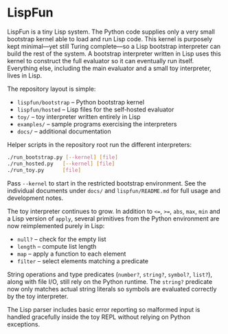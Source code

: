 # LispFun

LispFun is a tiny Lisp system.  The Python code supplies only a very small
bootstrap kernel able to load and run Lisp code.  This kernel is purposely kept
minimal—yet still Turing complete—so a Lisp bootstrap interpreter can build the
rest of the system.  A bootstrap interpreter written in Lisp uses this kernel to
construct the full evaluator so it can eventually run itself.  Everything else,
including the main evaluator and a small toy interpreter, lives in Lisp.

The repository layout is simple:

- `lispfun/bootstrap` – Python bootstrap kernel
- `lispfun/hosted` – Lisp files for the self‑hosted evaluator
- `toy/` – toy interpreter written entirely in Lisp
- `examples/` – sample programs exercising the interpreters
- `docs/` – additional documentation

Helper scripts in the repository root run the different interpreters:


```bash
./run_bootstrap.py [--kernel] [file]
./run_hosted.py   [--kernel] [file]
./run_toy.py      [file]
```

Pass `--kernel` to start in the restricted bootstrap environment.  See the
individual documents under `docs/` and `lispfun/README.md` for full usage and
development notes.

The toy interpreter continues to grow.  In addition to `<=`, `>=`, `abs`, `max`,
`min` and a Lisp version of `apply`, several primitives from the Python
environment are now reimplemented purely in Lisp:

- `null?` – check for the empty list
- `length` – compute list length
- `map` – apply a function to each element
- `filter` – select elements matching a predicate

String operations and type predicates (`number?`, `string?`, `symbol?`,
`list?`), along with file I/O, still rely on the Python runtime.  The
`string?` predicate now only matches actual string literals so symbols
are evaluated correctly by the toy interpreter.

The Lisp parser includes basic error reporting so malformed input is handled
gracefully inside the toy REPL without relying on Python exceptions.
